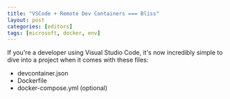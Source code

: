 ```yaml
--- 
title: "VSCode + Remote Dev Containers === Bliss"
layout: post
categories: [editors]
tags: [microsoft, docker, env]
---
```


If you're a developer using Visual Studio Code, it's now incredibly simple to dive into a project when it comes with these files:

- devcontainer.json
- Dockerfile
- docker-compose.yml (optional)

##

